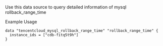 Use this data source to query detailed information of mysql rollback_range_time

Example Usage

```hcl
data "tencentcloud_mysql_rollback_range_time" "rollback_range_time" {
  instance_ids = ["cdb-fitq5t9h"]
}
```